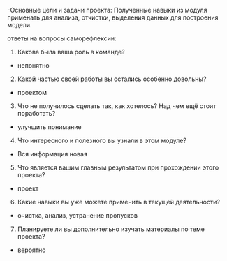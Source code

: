 -Основные цели и задачи проекта:
Полученные навыки из модуля применать для анализа, отчистки, выделения данных для  построения  модели.

ответы на вопросы саморефлексии:

1. Какова была ваша роль в команде?
 - непонятно
2. Какой частью своей работы вы остались особенно довольны?
 - проектом
3. Что не получилось сделать так, как хотелось? Над чем ещё стоит поработать?
 - улучшить понимание
4. Что интересного и полезного вы узнали в этом модуле?
 - Вся информация новая
5. Что является вашим главным результатом при прохождении этого проекта?
 - проект
6. Какие навыки вы уже можете применить в текущей деятельности?
 - очистка, анализ, устранение пропусков
7. Планируете ли вы дополнительно изучать материалы по теме проекта?
 - вероятно
